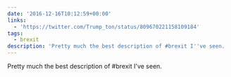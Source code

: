 ```yaml
---
date: '2016-12-16T10:12:59+00:00'
links:
  - 'https://twitter.com/Trump_ton/status/809670221158109184'
tags:
  - brexit
description: 'Pretty much the best description of #brexit I''ve seen. '
---
```

Pretty much the best description of #brexit I've seen. 
